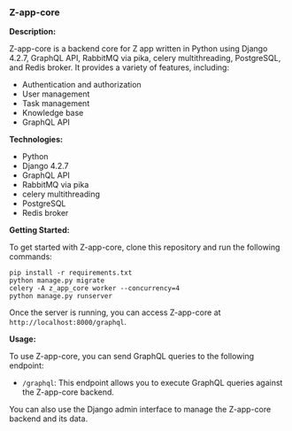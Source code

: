### Z-app-core

**Description:**

Z-app-core is a backend core for Z app written in Python using Django 4.2.7, GraphQL API, RabbitMQ via pika, celery multithreading, PostgreSQL, and Redis broker. It provides a variety of features, including:

* Authentication and authorization
* User management
* Task management
* Knowledge base
* GraphQL API

**Technologies:**

* Python
* Django 4.2.7
* GraphQL API
* RabbitMQ via pika
* celery multithreading
* PostgreSQL
* Redis broker

**Getting Started:**

To get started with Z-app-core, clone this repository and run the following commands:

```
pip install -r requirements.txt
python manage.py migrate
celery -A z_app_core worker --concurrency=4
python manage.py runserver
```

Once the server is running, you can access Z-app-core at `http://localhost:8000/graphql`.

**Usage:**

To use Z-app-core, you can send GraphQL queries to the following endpoint:

* `/graphql`: This endpoint allows you to execute GraphQL queries against the Z-app-core backend.

You can also use the Django admin interface to manage the Z-app-core backend and its data.

